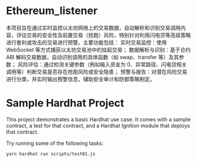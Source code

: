 # Ethereum_listener

本项目旨在通过实时监控以太坊网络上的交易数据，自动解析和识别交易调用内容，评估交易的安全性及前置交易（抢跑）风险，特别针对利用闪电贷等高级策略进行套利或攻击的交易进行预警。主要功能包括： 实时交易监控：使用 WebSocket 等方式捕获以太坊交易池中的挂起交易； 数据解析与识别：基于合约 ABI 解码交易数据，自动识别调用的具体函数（如 swap、transfer 等）及其参数； 风险评估：通过检测关键参数（例如输入资金为 0、异常路径、闪电贷相关调用等）判断交易是否存在抢跑风险或安全隐患； 预警与报告：对潜在风险交易进行分类，并实时输出预警信息，辅助安全审计和防御策略制定。

# Sample Hardhat Project

This project demonstrates a basic Hardhat use case. It comes with a sample contract, a test for that contract, and a Hardhat Ignition module that deploys that contract.

Try running some of the following tasks:

```shell
yarn hardhat run scripts/test01.js
```
